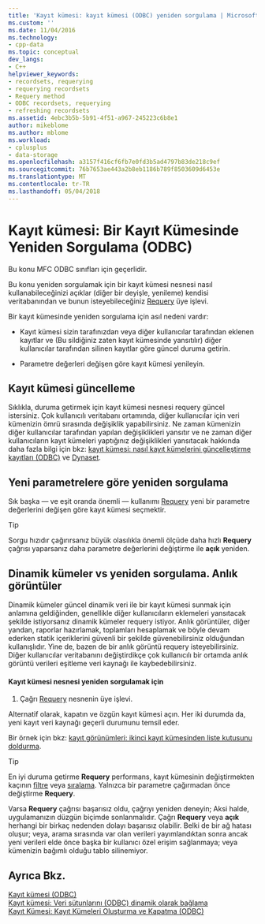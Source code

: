```yaml
---
title: 'Kayıt kümesi: kayıt kümesi (ODBC) yeniden sorgulama | Microsoft Docs'
ms.custom: ''
ms.date: 11/04/2016
ms.technology:
- cpp-data
ms.topic: conceptual
dev_langs:
- C++
helpviewer_keywords:
- recordsets, requerying
- requerying recordsets
- Requery method
- ODBC recordsets, requerying
- refreshing recordsets
ms.assetid: 4ebc3b5b-5b91-4f51-a967-245223c6b8e1
author: mikeblome
ms.author: mblome
ms.workload:
- cplusplus
- data-storage
ms.openlocfilehash: a3157f416cf6fb7e0fd3b5ad4797b83de218c9ef
ms.sourcegitcommit: 76b7653ae443a2b8eb1186b789f8503609d6453e
ms.translationtype: MT
ms.contentlocale: tr-TR
ms.lasthandoff: 05/04/2018
---
```

# <a name="recordset-requerying-a-recordset-odbc"></a>Kayıt kümesi: Bir Kayıt Kümesinde Yeniden Sorgulama (ODBC)
Bu konu MFC ODBC sınıfları için geçerlidir.  
  
 Bu konu yeniden sorgulamak için bir kayıt kümesi nesnesi nasıl kullanabileceğinizi açıklar (diğer bir deyişle, yenileme) kendisi veritabanından ve bunun isteyebileceğiniz [Requery](../../mfc/reference/crecordset-class.md#requery) üye işlevi.  
  
 Bir kayıt kümesinde yeniden sorgulama için asıl nedeni vardır:  
  
-   Kayıt kümesi sizin tarafınızdan veya diğer kullanıcılar tarafından eklenen kayıtlar ve (Bu sildiğiniz zaten kayıt kümesinde yansıtılır) diğer kullanıcılar tarafından silinen kayıtlar göre güncel duruma getirin.  
  
-   Parametre değerleri değişen göre kayıt kümesi yenileyin.  
  
##  <a name="_core_bringing_the_recordset_up_to_date"></a> Kayıt kümesi güncelleme  
 Sıklıkla, duruma getirmek için kayıt kümesi nesnesi requery güncel istersiniz. Çok kullanıcılı veritabanı ortamında, diğer kullanıcılar için veri kümenizin ömrü sırasında değişiklik yapabilirsiniz. Ne zaman kümenizin diğer kullanıcılar tarafından yapılan değişiklikleri yansıtır ve ne zaman diğer kullanıcıların kayıt kümeleri yaptığınız değişiklikleri yansıtacak hakkında daha fazla bilgi için bkz: [kayıt kümesi: nasıl kayıt kümelerini güncelleştirme kayıtları (ODBC)](../../data/odbc/recordset-how-recordsets-update-records-odbc.md) ve [Dynaset](../../data/odbc/dynaset.md).  
  
##  <a name="_core_requerying_based_on_new_parameters"></a> Yeni parametrelere göre yeniden sorgulama  
 Sık başka — ve eşit oranda önemli — kullanımı [Requery](../../mfc/reference/crecordset-class.md#requery) yeni bir parametre değerlerini değişen göre kayıt kümesi seçmektir.  
  
> [!TIP]
>  Sorgu hızıdır çağırırsanız büyük olasılıkla önemli ölçüde daha hızlı **Requery** çağrısı yaparsanız daha parametre değerlerini değiştirme ile **açık** yeniden.  
  
##  <a name="_core_requerying_dynasets_vs.._snapshots"></a> Dinamik kümeler vs yeniden sorgulama. Anlık görüntüler  
 Dinamik kümeler güncel dinamik veri ile bir kayıt kümesi sunmak için anlamına geldiğinden, genellikle diğer kullanıcıların eklemeleri yansıtacak şekilde istiyorsanız dinamik kümeler requery istiyor. Anlık görüntüler, diğer yandan, raporlar hazırlamak, toplamları hesaplamak ve böyle devam ederken statik içeriklerini güvenli bir şekilde güvenebilirsiniz olduğundan kullanışlıdır. Yine de, bazen de bir anlık görüntü requery isteyebilirsiniz. Diğer kullanıcılar veritabanını değiştirdikçe çok kullanıcılı bir ortamda anlık görüntü verileri eşitleme veri kaynağı ile kaybedebilirsiniz.  
  
#### <a name="to-requery-a-recordset-object"></a>Kayıt kümesi nesnesi yeniden sorgulamak için  
  
1.  Çağrı [Requery](../../mfc/reference/crecordset-class.md#requery) nesnenin üye işlevi.  
  
 Alternatif olarak, kapatın ve özgün kayıt kümesi açın. Her iki durumda da, yeni kayıt veri kaynağı geçerli durumunu temsil eder.  
  
 Bir örnek için bkz: [kayıt görünümleri: ikinci kayıt kümesinden liste kutusunu doldurma](../../data/filling-a-list-box-from-a-second-recordset-mfc-data-access.md).  
  
> [!TIP]
>  En iyi duruma getirme **Requery** performans, kayıt kümesinin değiştirmekten kaçının [filtre](../../data/odbc/recordset-filtering-records-odbc.md) veya [sıralama](../../data/odbc/recordset-sorting-records-odbc.md). Yalnızca bir parametre çağırmadan önce değiştirme **Requery**.  
  
 Varsa **Requery** çağrısı başarısız oldu, çağrıyı yeniden deneyin; Aksi halde, uygulamanızın düzgün biçimde sonlanmalıdır. Çağrı **Requery** veya **açık** herhangi bir birkaç nedenden dolayı başarısız olabilir. Belki de bir ağ hatası oluşur; veya, arama sırasında var olan verileri yayımlandıktan sonra ancak yeni verileri elde önce başka bir kullanıcı özel erişim sağlanmaya; veya kümenizin bağımlı olduğu tablo silinemiyor.  
  
## <a name="see-also"></a>Ayrıca Bkz.  
 [Kayıt kümesi (ODBC)](../../data/odbc/recordset-odbc.md)   
 [Kayıt kümesi: Veri sütunlarını (ODBC) dinamik olarak bağlama](../../data/odbc/recordset-dynamically-binding-data-columns-odbc.md)   
 [Kayıt Kümesi: Kayıt Kümeleri Oluşturma ve Kapatma (ODBC)](../../data/odbc/recordset-creating-and-closing-recordsets-odbc.md)